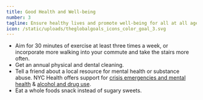 ```yaml
---
title: Good Health and Well-being
number: 3
tagline: Ensure healthy lives and promote well-being for all at all ages.
icon: /static/uploads/theglobalgoals_icons_color_goal_3.svg
---
```

* Aim for 30 minutes of exercise at least three times a week, or incorporate more walking into your commute and take the stairs more often.
* Get an annual physical and dental cleaning.
* Tell a friend about a local resource for mental health or substance abuse. NYC Health offers support for [crisis emergencies and mental health](https://www1.nyc.gov/site/doh/health/health-topics/crisis-emergency-services.page) & [alcohol and drug use](https://www1.nyc.gov/site/doh/health/health-topics/alcohol-and-drug-use.page).
* Eat a whole foods snack instead of sugary sweets.
